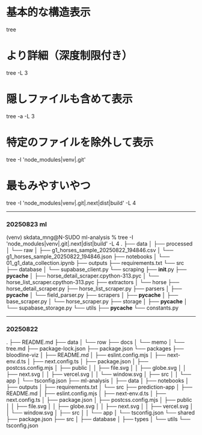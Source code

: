 # 基本的な構造表示
tree

# より詳細（深度制限付き）
tree -L 3

# 隠しファイルも含めて表示
tree -a -L 3

# 特定のファイルを除外して表示
tree -I 'node_modules|venv|.git'

# 最もみやすいやつ
tree -I 'node_modules|venv|.git|.next|dist|build' -L 4


---

### 20250823 ml

(venv) skdata_mng@N-SUDO ml-analysis % tree -I 'node_modules|venv|.git|.next|dist|build' -L 4
.
├── data
│   ├── processed
│   └── raw
│       ├── g1_horses_sample_20250822_194846.csv
│       └── g1_horses_sample_20250822_194846.json
├── notebooks
│   └── 01_g1_data_collection.ipynb
├── outputs
├── requirements.txt
└── src
    ├── database
    │   └── supabase_client.py
    └── scraping
        ├── __init__.py
        ├── __pycache__
        │   ├── horse_detail_scraper.cpython-313.pyc
        │   └── horse_list_scraper.cpython-313.pyc
        ├── extractors
        │   └── horse
        ├── horse_detail_scraper.py
        ├── horse_list_scraper.py
        ├── parsers
        │   ├── __pycache__
        │   └── field_parser.py
        ├── scrapers
        │   ├── __pycache__
        │   ├── base_scraper.py
        │   └── horse_scraper.py
        ├── storage
        │   ├── __pycache__
        │   └── supabase_storage.py
        └── utils
            ├── __pycache__
            └── constants.py






---

### 20250822

.
├── README.md
├── data
│   └── row
├── docs
│   └── memo
│       └── tree.md
├── package-lock.json
├── package.json
└── packages
    ├── bloodline-viz
    │   ├── README.md
    │   ├── eslint.config.mjs
    │   ├── next-env.d.ts
    │   ├── next.config.ts
    │   ├── package.json
    │   ├── postcss.config.mjs
    │   ├── public
    │   │   ├── file.svg
    │   │   ├── globe.svg
    │   │   ├── next.svg
    │   │   ├── vercel.svg
    │   │   └── window.svg
    │   ├── src
    │   │   └── app
    │   └── tsconfig.json
    ├── ml-analysis
    │   ├── data
    │   ├── notebooks
    │   ├── outputs
    │   ├── requirements.txt
    │   └── src
    ├── prediction-app
    │   ├── README.md
    │   ├── eslint.config.mjs
    │   ├── next-env.d.ts
    │   ├── next.config.ts
    │   ├── package.json
    │   ├── postcss.config.mjs
    │   ├── public
    │   │   ├── file.svg
    │   │   ├── globe.svg
    │   │   ├── next.svg
    │   │   ├── vercel.svg
    │   │   └── window.svg
    │   ├── src
    │   │   └── app
    │   └── tsconfig.json
    └── shared
        ├── package.json
        ├── src
        │   ├── database
        │   ├── types
        │   └── utils
        └── tsconfig.json


